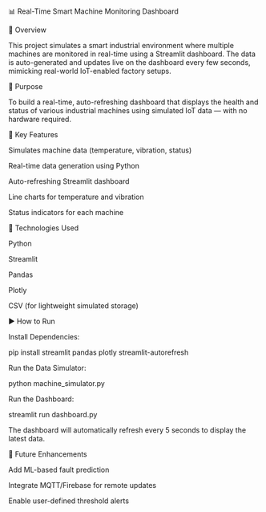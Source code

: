 📊 Real-Time Smart Machine Monitoring Dashboard

🚀 Overview

This project simulates a smart industrial environment where multiple machines are monitored in real-time using a Streamlit dashboard. The data is auto-generated and updates live on the dashboard every few seconds, mimicking real-world IoT-enabled factory setups.

🎯 Purpose

To build a real-time, auto-refreshing dashboard that displays the health and status of various industrial machines using simulated IoT data — with no hardware required.

🧠 Key Features

Simulates machine data (temperature, vibration, status)

Real-time data generation using Python

Auto-refreshing Streamlit dashboard

Line charts for temperature and vibration

Status indicators for each machine

🧰 Technologies Used

Python

Streamlit

Pandas

Plotly

CSV (for lightweight simulated storage)

▶️ How to Run

Install Dependencies:

pip install streamlit pandas plotly streamlit-autorefresh

Run the Data Simulator:

python machine_simulator.py

Run the Dashboard:

streamlit run dashboard.py

The dashboard will automatically refresh every 5 seconds to display the latest data.

🌟 Future Enhancements

Add ML-based fault prediction

Integrate MQTT/Firebase for remote updates

Enable user-defined threshold alerts


